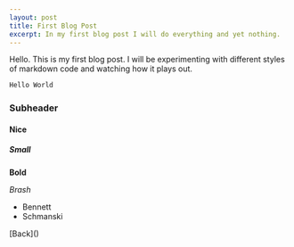 ```yaml
---
layout: post
title: First Blog Post
excerpt: In my first blog post I will do everything and yet nothing.
---
```

Hello. This is my first blog post. I will be experimenting with different styles of markdown code and watching how it plays out.

```css
Hello World
```

### Subheader
#### Nice
##### Small

**Bold**

*Brash*

- Bennett
- Schmanski

[Back](\)